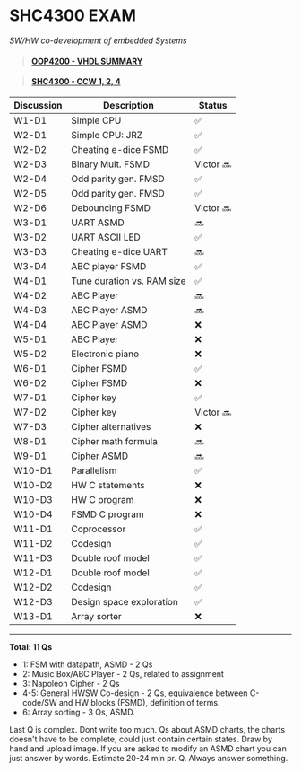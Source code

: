 # SHC4300 EXAM
*SW/HW co-development of embedded Systems*

> #### [OOP4200 - VHDL SUMMARY](https://github.com/deivyka/OOP4200/blob/master/VHDL_bigBoy.md)

> #### [SHC4300 - CCW 1, 2, 4](https://github.com/deivyka/SHC4300)


| Discussion  | Description                 | Status              |
| ----------- | --------------------------- | ------------------- |
| W1-D1       | Simple CPU                  | :white_check_mark:  |
| W2-D1       | Simple CPU: JRZ             | :white_check_mark:  |
| W2-D2       | Cheating e-dice FSMD        | :white_check_mark:  |
| W2-D3       | Binary Mult. FSMD           | Victor :soon:       |
| W2-D4       | Odd parity gen. FMSD        | :white_check_mark:  |
| W2-D5       | Odd parity gen. FMSD        | :white_check_mark:  |
| W2-D6       | Debouncing FSMD             | Victor :soon:       |
| W3-D1       | UART ASMD                   | :soon:              |
| W3-D2       | UART ASCII LED              | :white_check_mark:  |
| W3-D3       | Cheating e-dice UART        | :soon:              |
| W3-D4       | ABC player FSMD             | :white_check_mark:  |
| W4-D1       | Tune duration vs. RAM size  | :white_check_mark:  |
| W4-D2       | ABC Player                  | :soon:              |
| W4-D3       | ABC Player ASMD             | :soon:              |
| W4-D4       | ABC Player ASMD             | :x:                 |
| W5-D1       | ABC Player                  | :x:                 |
| W5-D2       | Electronic piano            | :x:                 |
| W6-D1       | Cipher FSMD                 | :white_check_mark:  |
| W6-D2       | Cipher FSMD                 | :x:                 |
| W7-D1       | Cipher key                  | :white_check_mark:  |
| W7-D2       | Cipher key                  | Victor :soon:       |
| W7-D3       | Cipher alternatives         | :x:                 |
| W8-D1       | Cipher math formula         | :soon:              |
| W9-D1       | Cipher ASMD                 | :soon:              |
| W10-D1      | Parallelism                 | :white_check_mark:  |
| W10-D2      | HW C statements             | :x:                 |
| W10-D3      | HW C program                | :x:                 |
| W10-D4      | FSMD C program              | :x:                 |
| W11-D1      | Coprocessor                 | :white_check_mark:  |
| W11-D2      | Codesign                    | :white_check_mark:  |
| W11-D3      | Double roof model           | :white_check_mark:  |
| W12-D1      | Double roof model           | :white_check_mark:  |
| W12-D2      | Codesign                    | :white_check_mark:  |
| W12-D3      | Design space exploration    | :white_check_mark:  |
| W13-D1      | Array sorter                | :x:                 |


----

**Total: 11 Qs** 

* 1: FSM with datapath, ASMD -  2 Qs
* 2: Music Box/ABC Player - 2 Qs, related to assignment
* 3: Napoleon Cipher - 2 Qs
* 4-5: General HWSW Co-design - 2 Qs, equivalence between C-code/SW and HW blocks (FSMD), definition of terms.
* 6: Array sorting - 3 Qs, ASMD.

Last Q is complex. Dont write too much. Qs about ASMD charts, the charts doesn't have to be complete, could just contain certain states. Draw by hand and upload image. If you are asked to modify an ASMD chart you can just answer by words.
Estimate 20-24 min pr. Q. Always answer something.
